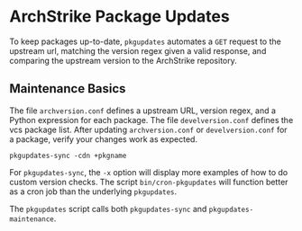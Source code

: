 # ArchStrike Package Updates
To keep packages up-to-date, `pkgupdates` automates a `GET` request to the upstream url, matching the version regex given a valid response, and comparing the upstream version to the ArchStrike repository.    

## Maintenance Basics
The file `archversion.conf` defines a upstream URL, version regex, and a Python expression for each package. The file `develversion.conf` defines the vcs package list. After updating `archversion.conf` or `develversion.conf` for a package, verify your changes work as expected.
```
pkgupdates-sync -cdn +pkgname
``` 
For `pkgupdates-sync`, the `-x` option will display more examples of how to do custom version checks. The script `bin/cron-pkgupdates` will function better as a cron job than the underlying `pkgupdates`.    

The `pkgupdates` script calls both `pkgupdates-sync` and `pkgupdates-maintenance`.
